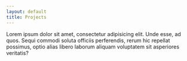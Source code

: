 ```yaml
---
layout: default
title: Projects
---
```


Lorem ipsum dolor sit amet, consectetur adipisicing elit. Unde esse, ad quos. Sequi commodi soluta officiis perferendis, rerum hic repellat possimus, optio alias libero laborum aliquam voluptatem sit asperiores veritatis?

